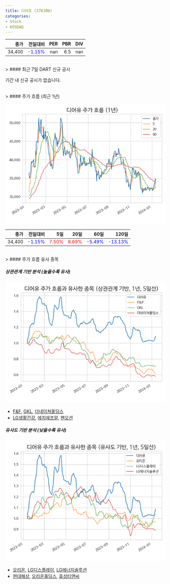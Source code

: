 ```yaml
---
title: 디어유 (376300)
categories:
- Stock
- KOSDAQ
---
```


|종가|전일대비|PER|PBR|DIV|
|---:|-------:|--:|--:|--:|
|34,400|<span style="color: blue">-1.15%</span>|nan|6.5|nan|

<!-- more -->

<br>
> #### 최근 7일 DART 신규 공시

기간 내 신규 공시가 없습니다.

<br>
> #### 주가 흐름 (최근 1년)

![376300](/assets/images/stock/376300.png)

|종가|전일대비|5일|20일|60일|120일|
|---:|-------:|--:|---:|---:|----:|
|34,400|<span style="color: blue">-1.15%</span>|<span style="color: red">7.50%</span>|<span style="color: red">8.69%</span>|<span style="color: blue">-5.49%</span>|<span style="color: blue">-13.13%</span>|

<br>
> #### 주가 흐름 유사 종목

##### 상관관계 기반 분석 (높을수록 유사)
![376300](/assets/images/stock/376300_corr.png)
- [F&F](/383220/), [GKL](/114090/), [더네이쳐홀딩스](/298540/)
- [LG생활건강](/051900/), [에치에프알](/230240/), [팬오션](/028670/)

##### 유사도 기반 분석 (낮을수록 유사)
![376300](/assets/images/stock/376300_sim.png)
- [오리온](/271560/), [LG디스플레이](/034220/), [LG에너지솔루션](/373220/)
- [현대해상](/001450/), [오리온홀딩스](/001800/), [효성티앤씨](/298020/)
